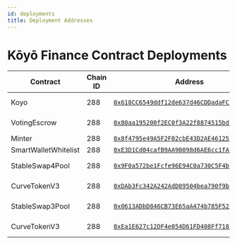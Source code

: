```yaml
---
id: deployments
title: Deployment Addresses
---
```


# Kōyō Finance Contract Deployments

| Contract             | Chain ID | Address                                                                                                                               | Source Code                                                                                                                      | Based on                                                                                       |
| -------------------- | -------- | ------------------------------------------------------------------------------------------------------------------------------------- | -------------------------------------------------------------------------------------------------------------------------------- | ---------------------------------------------------------------------------------------------- |
| Koyo                 | 288      | [`0x618CC6549ddf12de637d46CDDadaFC0C2951131C`](https://blockexplorer.boba.network/address/0x618CC6549ddf12de637d46CDDadaFC0C2951131C) | [Koyo.vy](https://github.com/koyo-finance/koyo/blob/main/contracts/Koyo.vy)                                                      | https://github.com/curvefi/curve-dao-contracts/blob/master/contracts/ERC20CRV.vy               |
| VotingEscrow         | 288      | [`0x80aa195200f2EC0f3A22f8874515bd97199bB0ec`](https://blockexplorer.boba.network/address/0x80aa195200f2EC0f3A22f8874515bd97199bB0ec) | [VotingEscrow.vy](https://github.com/koyo-finance/koyo/blob/main/contracts/VotingEscrow.vy)                                      | https://github.com/curvefi/curve-dao-contracts/blob/master/contracts/VotingEscrow.vy           |
| Minter               | 288      | [`0x8f4795e49A5F2F02cbE43D2AE4612541c9EF737c`](https://blockexplorer.boba.network/address/0x8f4795e49A5F2F02cbE43D2AE4612541c9EF737c) | [Minter.vy](https://github.com/koyo-finance/koyo/blob/main/contracts/Minter.vy)                                                  | N/A                                                                                            |
| SmartWalletWhitelist | 288      | [`0xE3D1Cd04cafB9AA90098d6AE6cc1fA9687c3DdE6`](https://blockexplorer.boba.network/address/0xE3D1Cd04cafB9AA90098d6AE6cc1fA9687c3DdE6) | [SmartWalletWhitelist.vy](https://github.com/koyo-finance/koyo/blob/main/contracts/SmartWalletWhitelist.vy)                      | N/A                                                                                            |
| StableSwap4Pool      | 288      | [`0x9F0a572be1Fcfe96E94C0a730C5F4bc2993fe3F6`](https://blockexplorer.boba.network/address/0x9F0a572be1Fcfe96E94C0a730C5F4bc2993fe3F6) | [StableSwap4Pool.vy](https://github.com/koyo-finance/exchange-contracts/blob/main/contracts/pools/four-pool/StableSwap4Pool.vy)  | https://github.com/curvefi/curve-contract/blob/master/contracts/pools/3pool/StableSwap3Pool.vy |
| CurveTokenV3         | 288      | [`0xDAb3Fc342A242AdD09504bea790f9b026Aa1e709`](https://blockexplorer.boba.network/address/0xDAb3Fc342A242AdD09504bea790f9b026Aa1e709) | [CurveTokenV3.vy](https://github.com/koyo-finance/exchange-contracts/blob/main/contracts/tokens/CurveTokenV3.vy)                 | https://github.com/curvefi/curve-contract/blob/master/contracts/tokens/CurveTokenV3.vy         |
| StableSwap3Pool      | 288      | [`0x0613ADbD846CB73E65aA474b785F52697af04c0b`](https://blockexplorer.boba.network/address/0x0613ADbD846CB73E65aA474b785F52697af04c0b) | [StableSwap3Pool.vy](https://github.com/koyo-finance/exchange-contracts/blob/main/contracts/pools/three-pool/StableSwap3Pool.vy) | https://github.com/curvefi/curve-contract/blob/master/contracts/pools/3pool/StableSwap3Pool.vy |
| CurveTokenV3         | 288      | [`0xEa1E627c12DF4e054D61FD408Ff7186353aC6cA1`](https://blockexplorer.boba.network/address/0xEa1E627c12DF4e054D61FD408Ff7186353aC6cA1) | [CurveTokenV3.vy](https://github.com/koyo-finance/exchange-contracts/blob/main/contracts/tokens/CurveTokenV3.vy)                 | https://github.com/curvefi/curve-contract/blob/master/contracts/tokens/CurveTokenV3.vy         |
